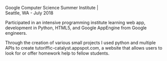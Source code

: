 Google Computer Science Summer Institute  |  
Seattle, WA - July 2018

Participated in an intensive programming institute learning web app, development in Python, HTML5, and
Google AppEngine from Google engineers.

Through the creation of various small projects I used python and multiple APIs to create tutoriffic-catalyst.appspot.com, 
a website that allows users to look for or offer homework help to fellow students.
